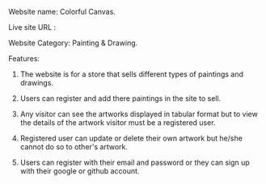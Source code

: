 Website name: Colorful Canvas.

Live site URL :

Website Category: Painting & Drawing.

Features:

1. The website is for a store that sells different types of paintings and drawings.
2. Users can register and add there paintings in the site to sell.

3. Any visitor can see the artworks displayed in tabular format but to view the details of the artwork visitor must be a registered user.

4. Registered user can update or delete their own artwork but he/she cannot do so to other's artwork.

5. Users can register with their email and password or they can sign up with their google or github account.
